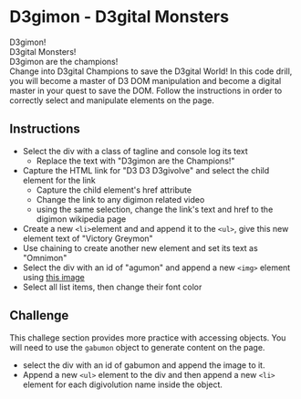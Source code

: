 # D3gimon - D3gital Monsters
 D3gimon! <br>
D3gital Monsters! <br>
D3gimon are the champions! <br>
Change into D3gital Champions to save the D3gital World!
 In this code drill, you will become a master of D3 DOM manipulation and become a digital master in your quest to save the DOM. Follow the instructions in order to correctly select and manipulate elements on the page.
 ## Instructions
 * Select the div with a class of tagline and console log its text
    * Replace the text with "D3gimon are the Champions!"
* Capture the HTML link for "D3 D3 D3givolve" and select the child element for the link
    * Capture the child element's href attribute
    * Change the link to any digimon related video
    * using the same selection, change the link's text and href to the digimon wikipedia page
* Create a new `<li>`element and and append it to the `<ul>`, give this new element text of "Victory Greymon"
* Use chaining to create another new element and set its text as "Omnimon"
* Select the div with an id of "agumon" and append a new `<img>` element using [this image](https://vignette.wikia.nocookie.net/digimon/images/6/68/Agumon_b.jpg/revision/latest?cb=20170210150934)
* Select all list items, then change their font color

 ## Challenge
 
 This challege section provides more practice with accessing objects. You will need to use the `gabumon` object to generate content on the page.
 * select the div with an id of gabumon and append the image to it.
* Append a new `<ul>` element to the div and then append a new `<li>` element for each digivolution name inside the object.